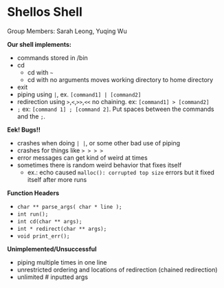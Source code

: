 # Shellos Shell
Group Members: Sarah Leong, Yuqing Wu

**Our shell implements:**
- commands stored in /bin
- cd
  - cd with `~` 
  - cd with no arguments moves working directory to home directory
- exit
- piping using `|`, ex. `[command1] | [command2]`
- redirection using `>`,`<`,`>>`,`<<` no chaining. ex: `[command1] > [command2]`
- `;` ex: `[command 1] ; [command 2]`. Put spaces between the commands and the `;`.

**Eek! Bugs!!**
- crashes when doing `| |`, or some other bad use of piping
- crashes for things like `> > > > `
- error messages can get kind of weird at times
- sometimes there is random weird behavior that fixes itself
  - ex.: echo caused `malloc(): corrupted top size` errors but it fixed itself after more runs

**Function Headers**
- `char ** parse_args( char * line );`
- `int run();`
- `int cd(char ** args);`
- `int * redirect(char ** args);`
- `void print_err();`

**Unimplemented/Unsuccessful**
- piping multiple times in one line
- unrestricted ordering and locations of redirection (chained redirection)
- unlimited # inputted args
